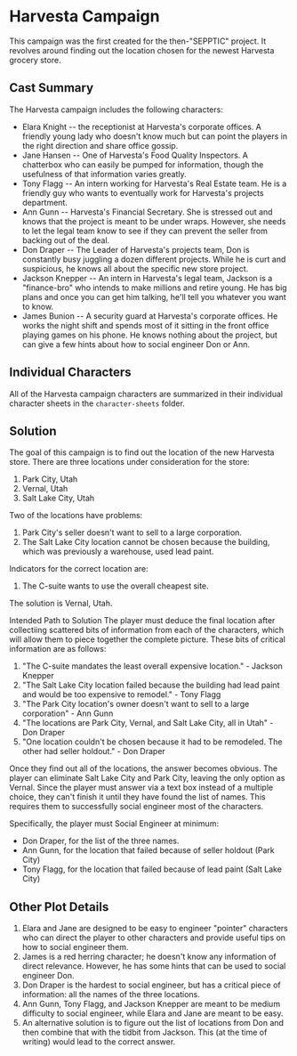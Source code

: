 # Harvesta Campaign 
This campaign was the first created for the then-"SEPPTIC" project. It revolves around finding out the location chosen for the newest Harvesta grocery store. 

## Cast Summary 
The Harvesta campaign includes the following characters: 
- Elara Knight -- the receptionist at Harvesta's corporate offices. A friendly young lady who doesn't know much but can point the players in the right direction and share office gossip. 
- Jane Hansen -- One of Harvesta's Food Quality Inspectors. A chatterbox who can easily be pumped for information, though the usefulness of that information varies greatly. 
- Tony Flagg -- An intern working for Harvesta's Real Estate team. He is a friendly guy who wants to eventually work for Harvesta's projects department. 
- Ann Gunn -- Harvesta's Financial Secretary. She is stressed out and knows that the project is meant to be under wraps. However, she needs to let the legal team know to see if they can prevent the seller from backing out of the deal. 
- Don Draper -- The Leader of Harvesta's projects team, Don is constantly busy juggling a dozen different projects. While he is curt and suspicious, he knows all about the specific new store project. 
- Jackson Knepper -- An intern in Harvesta's legal team, Jackson is a "finance-bro" who intends to make millions and retire young. He has big plans and once you can get him talking, he'll tell you whatever you want to know. 
- James Bunion -- A security guard at Harvesta's corporate offices. He works the night shift and spends most of it sitting in the front office playing games on his phone. He knows nothing about the project, but can give a few hints about how to social engineer Don or Ann. 

## Individual Characters
All of the Harvesta campaign characters are summarized in their individual character sheets in the `character-sheets` folder. 

## Solution
The goal of this campaign is to find out the location of the new Harvesta store. There are three locations under consideration for the store: 
1. Park City, Utah 
2. Vernal, Utah
3. Salt Lake City, Utah

Two of the locations have problems: 
1. Park City's seller doesn't want to sell to a large corporation. 
2. The Salt Lake City location cannot be chosen because the building, which was previously a warehouse, used lead paint.

Indicators for the correct location are: 
1. The C-suite wants to use the overall cheapest site. 

The solution is Vernal, Utah. 

Intended Path to Solution
The player must deduce the final location after collectiing scattered bits of information from each of the characters, which will allow them to piece together the complete picture. 
These bits of critical information are as follows: 
1. "The C-suite mandates the least overall expensive location." - Jackson Knepper
2. "The Salt Lake City location failed because the building had lead paint and would be too expensive to remodel." - Tony Flagg
3. "The Park City location's owner doesn't want to sell to a large corporation" - Ann Gunn
4. "The locations are Park City, Vernal, and Salt Lake City, all in Utah" - Don Draper
5. "One location couldn't be chosen because it had to be remodeled. The other had seller holdout." - Don Draper

Once they find out all of the locations, the answer becomes obvious. The player can eliminate Salt Lake City and Park City, leaving the only option as Vernal. Since the player must answer via a text box instead of a multiple choice, they can't finish it until they have found the list of names. This requires them to successfully social engineer most of the characters. 

Specifically, the player must Social Engineer at minimum: 
- Don Draper, for the list of the three names. 
- Ann Gunn, for the location that failed because of seller holdout (Park City)
- Tony Flagg, for the location that failed because of lead paint (Salt Lake City)

## Other Plot Details
1. Elara and Jane are designed to be easy to engineer "pointer" characters who can direct the player to other characters and provide useful tips on how to social engineer them. 
2. James is a red herring character; he doesn't know any information of direct relevance. However, he has some hints that can be used to social engineer Don. 
3. Don Draper is the hardest to social engineer, but has a critical piece of information: all the names of the three locations. 
4. Ann Gunn, Tony Flagg, and Jackson Knepper are meant to be medium difficulty to social engineer, while Elara and Jane are meant to be easy. 
5. An alternative solution is to figure out the list of locations from Don and then combine that with the tidbit from Jackson. This (at the time of writing) would lead to the correct answer. 
